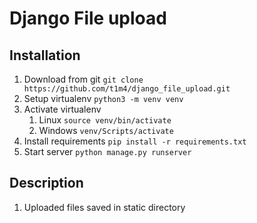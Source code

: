 # Django File upload
## Installation

1. Download from git `git clone https://github.com/t1m4/django_file_upload.git`
2. Setup virtualenv `python3 -m venv venv`
3. Activate virtualenv
   1. Linux `source venv/bin/activate`
   2. Windows `venv/Scripts/activate`
4. Install requirements `pip install -r requirements.txt`
5. Start server `python manage.py runserver`
## Description
1. Uploaded files saved in static directory